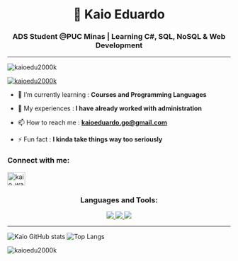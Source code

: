 <h1 align="center"> 🐐 Kaio Eduardo</h1>
<h3 align="center">ADS Student @PUC Minas | Learning C#, SQL, NoSQL & Web Development</h3>

---

<p align="left"> <img src="https://komarev.com/ghpvc/?username=kaioedu2000k&label=Profile%20views&color=0e75b6&style=flat" alt="kaioedu2000k" /> </p>

<p align="left"> <a href="https://github.com/ryo-ma/github-profile-trophy"><img src="https://github-profile-trophy.vercel.app/?username=kaioedu2000k" alt="kaioedu2000k" /></a> </p>

- 🌱 I’m currently learning : **Courses and Programming Languages**

- 📄 My experiences : **I have already worked with administration**

- 📫 How to reach me : **kaioeduardo.go@gmail.com**

- ⚡ Fun fact : **I kinda take things way too seriously**

<h3 align="left">Connect with me:</h3>
<p align="left">
<a href="https://instagram.com/kaio_wav" target="blank"><img align="center" src="https://raw.githubusercontent.com/rahuldkjain/github-profile-readme-generator/master/src/images/icons/Social/instagram.svg" alt="kaio_wav" height="30" width="40" /></a>
</p>

<h3 align="center">Languages and Tools:</h3>
<p align="center">
  <a href="https://skillicons.dev">
    <img src="https://skillicons.dev/icons?i=cs,html,css,js" />
     <img src="https://skillicons.dev/icons?i=mysql,vscode,aws&theme=light" />
    <img src="https://skillicons.dev/icons?i=discord" />
  </a>
</p>

---

![Kaio GitHub stats](https://github-readme-stats.vercel.app/api?username=KaioEdu2000k&show_icons=true&theme=tokyonight)
![Top Langs](https://github-readme-stats.vercel.app/api/top-langs/?username=KaioEdu2000k&layout=compact)

<p><img align="center" src="https://github-readme-streak-stats.herokuapp.com/?user=kaioedu2000k&" alt="kaioedu2000k" /></p>
